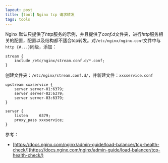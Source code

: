 ```yaml
---
layout: post
title: [tool] Nginx tcp 请求转发
tags: tools
---
```


Nginx 默认只提供了*http*服务的示例，并且提供了*conf.d*文件夹，进行*http*服务相关的配置，配置以及结构都不适合tcp转发。对```/etc/nginx/nginx.conf```文件中与```http {#...}```同级，添加：
```
stream {
    include /etc/nginx/stream.conf.d/*.conf;
}
```
创建文件夹：```/etc/nginx/stream.conf.d/```，并新建文件：```xxxservice.conf```
```
upstream xxxservice {
    server server-01:6379;
    server server-02:6379;
    server server-03:6379;
}

server {
    listen     6379;
    proxy_pass xxxservice;
}
```

参考：
* [https://docs.nginx.com/nginx/admin-guide/load-balancer/tcp-health-check/](https://docs.nginx.com/nginx/admin-guide/load-balancer/tcp-health-check/)